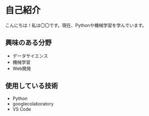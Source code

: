 # 自己紹介

こんにちは！私は〇〇です。現在、Pythonや機械学習を学んでいます。

## 興味のある分野
- データサイエンス
- 機械学習
- Web開発

## 使用している技術
- Python
- googlecolaboratory
- VS Code

<!---
keisuke5420/keisuke5420 is a ✨ special ✨ repository because its `README.md` (this file) appears on your GitHub profile.
You can click the Preview link to take a look at your changes.
--->
